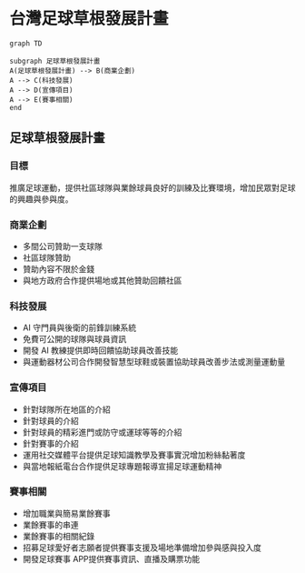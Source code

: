 # 台灣足球草根發展計畫

```mermaid
graph TD

subgraph 足球草根發展計畫
A(足球草根發展計畫) --> B(商業企劃)
A --> C(科技發展)
A --> D(宣傳項目)
A --> E(賽事相關)
end

```

## 足球草根發展計畫

### 目標
推廣足球運動，提供社區球隊與業餘球員良好的訓練及比賽環境，增加民眾對足球的興趣與參與度。

### 商業企劃
- 多間公司贊助一支球隊
- 社區球隊贊助
- 贊助內容不限於金錢
- 與地方政府合作提供場地或其他贊助回饋社區

### 科技發展
- AI 守門員與後衛的前鋒訓練系統
- 免費可公開的球隊與球員資訊
- 開發 AI 教練提供即時回饋協助球員改善技能
- 與運動器材公司合作開發智慧型球鞋或裝置協助球員改善步法或測量運動量

### 宣傳項目
- 針對球隊所在地區的介紹
- 針對球員的介紹
- 針對球員的精彩進門或防守或運球等等的介紹
- 針對賽事的介紹
- 運用社交媒體平台提供足球知識教學及賽事實況增加粉絲黏著度
- 與當地報紙電台合作提供足球專題報導宣揚足球運動精神

### 賽事相關
- 增加職業與簡易業餘賽事
- 業餘賽事的串連
- 業餘賽事的相關紀錄
- 招募足球愛好者志願者提供賽事支援及場地準備增加參與感與投入度
- 開發足球賽事 APP提供賽事資訊、直播及購票功能

